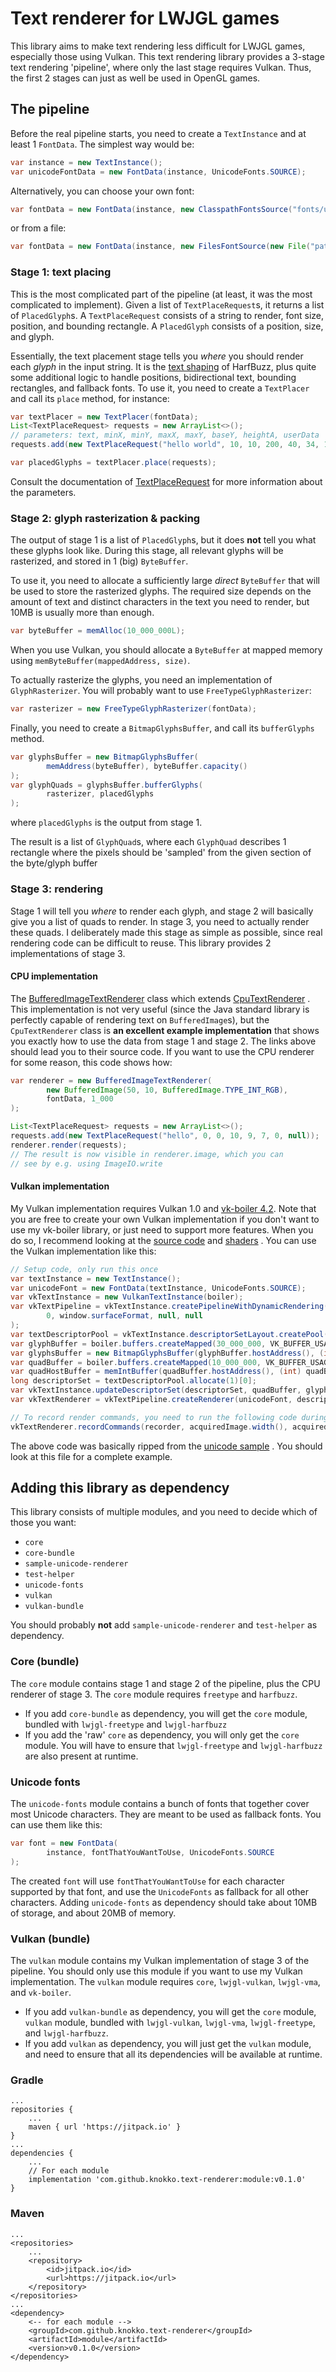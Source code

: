 # Text renderer for LWJGL games
This library aims to make text rendering less difficult for
LWJGL games, especially those using Vulkan. This text rendering
library provides a 3-stage text rendering 'pipeline', where only
the last stage requires Vulkan. Thus, the first 2 stages can just
as well be used in OpenGL games.

## The pipeline
Before the real pipeline starts, you need to create a
`TextInstance` and at least 1 `FontData`. The simplest way would
be:
```java
var instance = new TextInstance();
var unicodeFontData = new FontData(instance, UnicodeFonts.SOURCE);
```
Alternatively, you can choose your own font:
```java
var fontData = new FontData(instance, new ClasspathFontsSource("fonts/unicode-polyglott.ttf"));
```
or from a file:
```java
var fontData = new FontData(instance, new FilesFontSource(new File("path.ttf")));
```

### Stage 1: text placing
This is the most complicated part of the pipeline (at least, it
was the most complicated to implement). Given a list of
`TextPlaceRequest`s, it returns a list of `PlacedGlyph`s.
A `TextPlaceRequest` consists of a string to render,
font size, position, and bounding rectangle. A `PlacedGlyph`
consists of a position, size, and glyph.

Essentially, the text placement stage tells you *where* you should
render each *glyph* in the input string. It is the
[text shaping](https://harfbuzz.github.io/what-is-harfbuzz.html#what-is-text-shaping)
of HarfBuzz, plus quite some additional logic to handle
positions, bidirectional text, bounding rectangles, and
fallback fonts. To use it, you need to create a `TextPlacer` and call its
`place` method, for instance:
```java
var textPlacer = new TextPlacer(fontData);
List<TextPlaceRequest> requests = new ArrayList<>();
// parameters: text, minX, minY, maxX, maxY, baseY, heightA, userData
requests.add(new TextPlaceRequest("hello world", 10, 10, 200, 40, 34, 18, null));

var placedGlyphs = textPlacer.place(requests);
```
Consult the documentation of
[TextPlaceRequest](./core/src/main/java/com/github/knokko/text/placement/TextPlaceRequest.java)
for more information about the parameters.

### Stage 2: glyph rasterization & packing
The output of stage 1 is a list of `PlacedGlyph`s, but it does
**not** tell you what these glyphs look like. During this stage,
all relevant glyphs will be rasterized, and stored in 1 (big)
`ByteBuffer`.

To use it, you need to allocate a sufficiently large *direct*
`ByteBuffer` that will be used to store the rasterized
glyphs. The required size depends on the amount of text and
distinct characters in the text you need to render, but 10MB
is usually more than enough.
```java
var byteBuffer = memAlloc(10_000_000L);
```
When you use Vulkan, you should allocate a `ByteBuffer` at
mapped memory using `memByteBuffer(mappedAddress, size)`.

To actually rasterize the glyphs, you need an implementation of
`GlyphRasterizer`. You will probably want to use
`FreeTypeGlyphRasterizer`:
```java
var rasterizer = new FreeTypeGlyphRasterizer(fontData);
```
Finally, you need to create a `BitmapGlyphsBuffer`, and call
its `bufferGlyphs` method.
```java
var glyphsBuffer = new BitmapGlyphsBuffer(
		memAddress(byteBuffer), byteBuffer.capacity()
);
var glyphQuads = glyphsBuffer.bufferGlyphs(
		rasterizer, placedGlyphs
);
```
where `placedGlyphs` is the output from stage 1.

The result is a list of `GlyphQuad`s, where each `GlyphQuad`
describes 1 rectangle where the pixels should be 'sampled' from
the given section of the byte/glyph buffer

### Stage 3: rendering
Stage 1 will tell you *where* to render each glyph, and stage 2
will basically give you a list of quads to render. In stage 3,
you need to actually render these quads. I deliberately made
this stage as simple as possible, since real rendering code can
be difficult to reuse. This library provides 2 implementations
of stage 3.

#### CPU implementation
The [BufferedImageTextRenderer](./core/src/main/java/com/github/knokko/text/renderer/cpu/BufferedImageTextRenderer.java)
class which extends
[CpuTextRenderer](./core/src/main/java/com/github/knokko/text/renderer/cpu/BufferedImageTextRenderer.java)
. This implementation is not very useful (since the Java
standard library is perfectly capable of rendering text on
`BufferedImage`s), but the `CpuTextRenderer` class is
**an excellent example implementation** that shows you exactly
how to use the data from stage 1 and stage 2. The links above
should lead you to their source code. If you want to use the
CPU renderer for some reason, this code shows how:
```java
var renderer = new BufferedImageTextRenderer(
		new BufferedImage(50, 10, BufferedImage.TYPE_INT_RGB),
		fontData, 1_000
);

List<TextPlaceRequest> requests = new ArrayList<>();
requests.add(new TextPlaceRequest("hello", 0, 0, 10, 9, 7, 0, null));
renderer.render(requests);
// The result is now visible in renderer.image, which you can
// see by e.g. using ImageIO.write
```

#### Vulkan implementation
My Vulkan implementation requires Vulkan 1.0 and
[vk-boiler 4.2](https://github.com/knokko/vk-boiler). Note that
you are free to create your own Vulkan implementation if you
don't want to use my vk-boiler library, or just need to
support more features. When you do so, I recommend looking at the
[source code](./vulkan/src/main/java/com/github/knokko/text/vulkan)
and
[shaders](./vulkan/src/main/resources/com/github/knokko/text/vulkan)
. You can use the Vulkan implementation like this:
```java
// Setup code, only run this once
var textInstance = new TextInstance();
var unicodeFont = new FontData(textInstance, UnicodeFonts.SOURCE);
var vkTextInstance = new VulkanTextInstance(boiler);
var vkTextPipeline = vkTextInstance.createPipelineWithDynamicRendering(
		0, window.surfaceFormat, null, null
);
var textDescriptorPool = vkTextInstance.descriptorSetLayout.createPool(1, 0, "TextPool");
var glyphBuffer = boiler.buffers.createMapped(30_000_000, VK_BUFFER_USAGE_STORAGE_BUFFER_BIT, "GlyphBuffer");
var glyphsBuffer = new BitmapGlyphsBuffer(glyphBuffer.hostAddress(), (int) glyphBuffer.size());
var quadBuffer = boiler.buffers.createMapped(10_000_000, VK_BUFFER_USAGE_STORAGE_BUFFER_BIT, "QuadBuffer");
var quadHostBuffer = memIntBuffer(quadBuffer.hostAddress(), (int) quadBuffer.size() / 4);
long descriptorSet = textDescriptorPool.allocate(1)[0];
var vkTextInstance.updateDescriptorSet(descriptorSet, quadBuffer, glyphBuffer);
var vkTextRenderer = vkTextPipeline.createRenderer(unicodeFont, descriptorSet, glyphsBuffer, quadHostBuffer, 3);

// To record render commands, you need to run the following code during a renderpass
vkTextRenderer.recordCommands(recorder, acquiredImage.width(), acquiredImage.height(), requests);
```
The above code was basically ripped from the
[unicode sample](./sample-unicode-renderer/src/main/java/com/github/knokko/text/sample/UnicodeRendererSample.java)
. You should look at this file for a complete example.

## Adding this library as dependency
This library consists of multiple modules, and you need to decide
which of those you want:
- `core`
- `core-bundle`
- `sample-unicode-renderer`
- `test-helper`
- `unicode-fonts`
- `vulkan`
- `vulkan-bundle`

You should probably **not** add `sample-unicode-renderer` and
`test-helper` as dependency.

### Core (bundle)
The `core` module contains stage 1 and stage 2 of the pipeline,
plus the CPU renderer of stage 3. The `core` module requires
`freetype` and `harfbuzz`.
- If you add `core-bundle` as dependency, you will get the
`core` module, bundled with `lwjgl-freetype` and `lwjgl-harfbuzz`
- If you add the 'raw' `core` as dependency, you will only get
the `core` module. You will have to ensure that `lwjgl-freetype`
and `lwjgl-harfbuzz` are also present at runtime.

### Unicode fonts
The `unicode-fonts` module contains a bunch of fonts that
together cover most Unicode characters. They are meant to be
used as fallback fonts. You can use them like this:
```java
var font = new FontData(
		instance, fontThatYouWantToUse, UnicodeFonts.SOURCE
);
```
The created `font` will use `fontThatYouWantToUse` for each
character supported by that font, and use the `UnicodeFonts`
as fallback for all other characters. Adding `unicode-fonts`
as dependency should take about 10MB of storage, and about
20MB of memory.

### Vulkan (bundle)
The `vulkan` module contains my Vulkan implementation of stage
3 of the pipeline. You should only use this module if you want
to use my Vulkan implementation. The `vulkan` module requires
`core`, `lwjgl-vulkan`, `lwjgl-vma`, and `vk-boiler`.
- If you add `vulkan-bundle` as dependency, you will get the
`core` module, `vulkan` module, bundled with `lwjgl-vulkan`,
`lwjgl-vma`, `lwjgl-freetype`, and `lwjgl-harfbuzz`.
- If you add `vulkan` as dependency, you will just get the
`vulkan` module, and need to ensure that all its dependencies
will be available at runtime.

### Gradle
```
...
repositories {
	...
	maven { url 'https://jitpack.io' }
}
...
dependencies {
	...
	// For each module
	implementation 'com.github.knokko.text-renderer:module:v0.1.0'
}
```

### Maven
```
...
<repositories>
	...
	<repository>
		<id>jitpack.io</id>
		<url>https://jitpack.io</url>
	</repository>
</repositories>
...
<dependency>
	<-- for each module -->
	<groupId>com.github.knokko.text-renderer</groupId>
	<artifactId>module</artifactId>
	<version>v0.1.0</version>
</dependency>
```